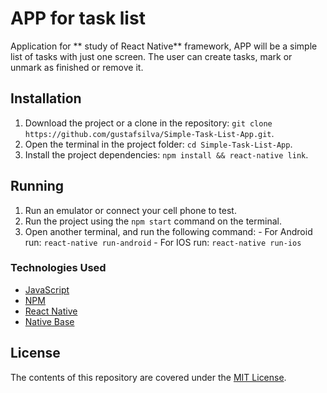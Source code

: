 # APP for task list
Application for ** study of React Native** framework, APP will be a simple list of tasks with just one screen.
The user can create tasks, mark or unmark as finished or remove it.

## Installation
  1. Download the project or a clone in the repository: `git clone https://github.com/gustafsilva/Simple-Task-List-App.git`.
  2. Open the terminal in the project folder: `cd Simple-Task-List-App`.
  3. Install the project dependencies: `npm install && react-native link`.
  
## Running
  1. Run an emulator or connect your cell phone to test.
  2.  Run the project using the `npm start` command on the terminal.
  3. Open another terminal, and run the following command:
    - For Android run: `react-native run-android`
    - For IOS run: `react-native run-ios` 

### Technologies Used
  - [JavaScript](https://devdocs.io/javascript)
  - [NPM](https://docs.npmjs.com)
  - [React Native](https://facebook.github.io/react-native/docs/getting-started)
  - [Native Base](https://github.com/GeekyAnts/NativeBase)

## License
The contents of this repository are covered under the [MIT License](https://github.com/gustafsilva/Simple-Task-List-App/blob/master/LICENSE).
